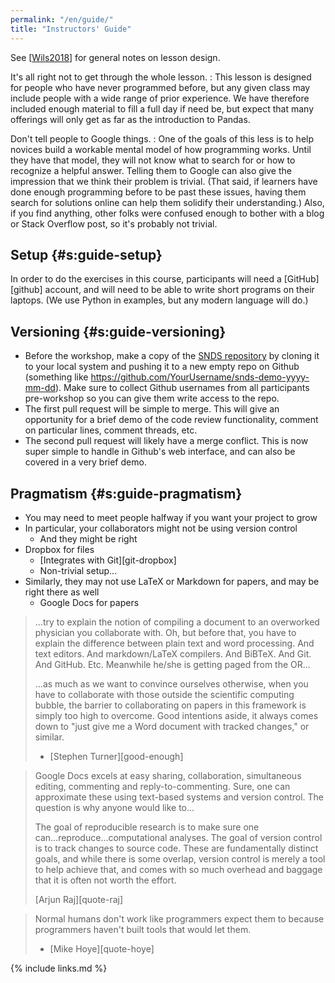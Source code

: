 ```yaml
---
permalink: "/en/guide/"
title: "Instructors' Guide"
---
```


See [[Wils2018](#CITE)] for general notes on lesson design.

It's all right not to get through the whole lesson.
:   This lesson is designed for people who have never programmed before,
    but any given class may include people with a wide range of prior experience.
    We have therefore included enough material to fill a full day if need be,
    but expect that many offerings will only get as far as the introduction to Pandas.

Don't tell people to Google things.
:   One of the goals of this less is
    to help novices build a workable mental model of how programming works.
    Until they have that model,
    they will not know what to search for or how to recognize a helpful answer.
    Telling them to Google can also give the impression that we think their problem is trivial.
    (That said, if learners have done enough programming before to be past these issues,
    having them search for solutions online can help them solidify their understanding.)
    Also,
    if you find anything,
    other folks were confused enough to bother with a blog or Stack Overflow post,
    so it's probably not trivial.

## Setup {#s:guide-setup}

In order to do the exercises in this course,
participants will need a [GitHub][github] account,
and will need to be able to write short programs on their laptops.
(We use Python in examples, but any modern language will do.)

## Versioning {#s:guide-versioning}

- Before the workshop, make a copy of the [SNDS repository](https://github.com/standage/snds-demo)
  by cloning it to your local system and pushing it to a new empty repo on Github
  (something like https://github.com/YourUsername/snds-demo-yyyy-mm-dd).
  Make sure to collect Github usernames from all participants pre-workshop so you can give them write access to the repo.
- The first pull request will be simple to merge.
  This will give an opportunity for a brief demo of the code review functionality, comment on particular lines, comment threads, etc.
- The second pull request will likely have a merge conflict.
  This is now super simple to handle in Github's web interface, and can also be covered in a very brief demo.

## Pragmatism {#s:guide-pragmatism}

-   You may need to meet people halfway if you want your project to grow
-   In particular, your collaborators might not be using version control
    -   And they might be right
-   Dropbox for files
    -   [Integrates with Git][git-dropbox]
    -   Non-trivial setup...
-   Similarly, they may not use LaTeX or Markdown for papers, and may be right there as well
    -   Google Docs for papers

> ...try to explain the notion of compiling a document to an
> overworked physician you collaborate with. Oh, but before that, you
> have to explain the difference between plain text and word
> processing. And text editors. And markdown/LaTeX compilers. And
> BiBTeX. And Git. And GitHub. Etc. Meanwhile he/she is getting paged
> from the OR...
>
> ...as much as we want to convince ourselves otherwise, when you
> have to collaborate with those outside the scientific computing
> bubble, the barrier to collaborating on papers in this framework is
> simply too high to overcome. Good intentions aside, it always comes
> down to "just give me a Word document with tracked changes," or
> similar.
>
> - [Stephen Turner][good-enough]

> Google Docs excels at easy sharing, collaboration, simultaneous
> editing, commenting and reply-to-commenting. Sure, one can approximate
> these using text-based systems and version control. The question is
> why anyone would like to...
>
> The goal of reproducible research is to make sure one
> can...reproduce...computational analyses. The goal of version
> control is to track changes to source code. These are fundamentally
> distinct goals, and while there is some overlap, version control is
> merely a tool to help achieve that, and comes with so much overhead
> and baggage that it is often not worth the effort.
>
> [Arjun Raj][quote-raj]

> Normal humans don't work like programmers expect them to
> because programmers haven't built tools that would let them.  
>
> - [Mike Hoye][quote-hoye]


{% include links.md %}
